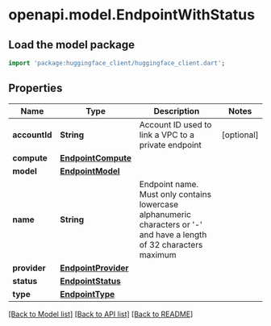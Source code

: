 # openapi.model.EndpointWithStatus

## Load the model package
```dart
import 'package:huggingface_client/huggingface_client.dart';
```

## Properties
Name | Type | Description | Notes
------------ | ------------- | ------------- | -------------
**accountId** | **String** | Account ID used to link a VPC to a private endpoint | [optional] 
**compute** | [**EndpointCompute**](EndpointCompute.md) |  | 
**model** | [**EndpointModel**](EndpointModel.md) |  | 
**name** | **String** | Endpoint name. Must only contains lowercase alphanumeric characters or '-' and have a length of 32 characters maximum | 
**provider** | [**EndpointProvider**](EndpointProvider.md) |  | 
**status** | [**EndpointStatus**](EndpointStatus.md) |  | 
**type** | [**EndpointType**](EndpointType.md) |  | 

[[Back to Model list]](../README.md#documentation-for-models) [[Back to API list]](../README.md#documentation-for-api-endpoints) [[Back to README]](../README.md)


